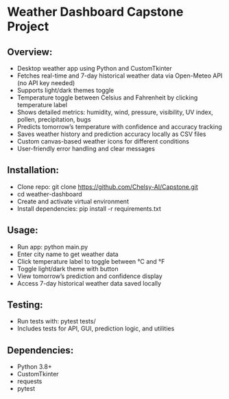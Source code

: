 # Weather Dashboard Capstone Project

## Overview:
- Desktop weather app using Python and CustomTkinter
- Fetches real-time and 7-day historical weather data via Open-Meteo API (no API key needed)
- Supports light/dark themes toggle
- Temperature toggle between Celsius and Fahrenheit by clicking temperature label
- Shows detailed metrics: humidity, wind, pressure, visibility, UV index, pollen, precipitation, bugs
- Predicts tomorrow’s temperature with confidence and accuracy tracking
- Saves weather history and prediction accuracy locally as CSV files
- Custom canvas-based weather icons for different conditions
- User-friendly error handling and clear messages

## Installation:
- Clone repo: git clone https://github.com/Chelsy-AI/Capstone.git
- cd weather-dashboard
- Create and activate virtual environment
- Install dependencies: pip install -r requirements.txt

## Usage:
- Run app: python main.py
- Enter city name to get weather data
- Click temperature label to toggle between °C and °F
- Toggle light/dark theme with button
- View tomorrow’s prediction and confidence display
- Access 7-day historical weather data saved locally

## Testing:
- Run tests with: pytest tests/
- Includes tests for API, GUI, prediction logic, and utilities

## Dependencies:
- Python 3.8+
- CustomTkinter
- requests
- pytest


